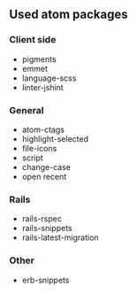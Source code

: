 ## Used atom packages

### Client side
- pigments
- emmet
- language-scss
- linter-jshint

### General
- atom-ctags
- highlight-selected
- file-icons
- script
- change-case
- open recent

### Rails
- rails-rspec
- rails-snippets
- rails-latest-migration

### Other
- erb-snippets
